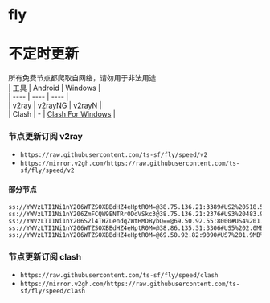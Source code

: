 # fly
# 不定时更新
所有免费节点都爬取自网络，请勿用于非法用途  
|  工具  | Android  | Windows  |  
|  ----  | ----   | ----  |  
| v2ray  | [v2rayNG](https://github.com/2dust/v2rayNG/releases) | [v2rayN](https://github.com/2dust/v2rayN/releases) |  
| Clash  | - | [Clash For Windows](https://github.com/2dust/clashN/releases) | 
  
### 节点更新订阅  v2ray
- `https://raw.githubusercontent.com/ts-sf/fly/speed/v2`  
- `https://mirror.v2gh.com/https://raw.githubusercontent.com/ts-sf/fly/speed/v2`  

#### 部分节点  
``` 
ss://YWVzLTI1Ni1nY206WTZSOXBBdHZ4eHptR0M=@38.75.136.21:3389#US2%20518.5KB%2Fs
ss://YWVzLTI1Ni1nY206ZmFCQW9ENTRrODdVSkc3@38.75.136.21:2376#US3%20483.9KB%2Fs
ss://YWVzLTI1Ni1nY206S2l4THZLendqZWtHMDBybQ==@69.50.92.55:8000#US4%201.9MB%2Fs
ss://YWVzLTI1Ni1nY206WTZSOXBBdHZ4eHptR0M=@38.86.135.31:3306#US5%202.0MB%2Fs
ss://YWVzLTI1Ni1nY206WTZSOXBBdHZ4eHptR0M=@69.50.92.82:9090#US7%201.9MB%2Fs
```
### 节点更新订阅  clash
- `https://raw.githubusercontent.com/ts-sf/fly/speed/clash`  
- `https://mirror.v2gh.com/https://raw.githubusercontent.com/ts-sf/fly/speed/clash`  


